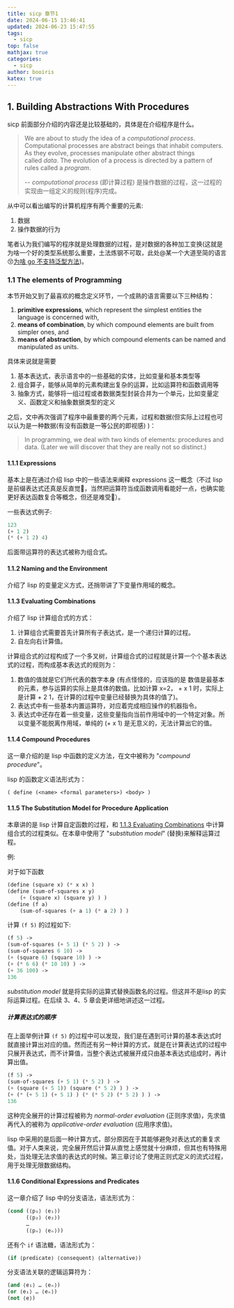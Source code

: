 ```yaml
---
title: sicp 章节1
date: 2024-06-15 13:46:41
updated: 2024-06-23 15:47:55
tags:
  - sicp
top: false
mathjax: true
categories:
  - sicp
author: booiris
katex: true
---
```


## 1. Building Abstractions With Procedures

sicp 前面部分介绍的内容还是比较基础的，具体是在介绍程序是什么。

> We are about to study the idea of a _computational process_. Computational processes are abstract beings that inhabit computers. As they evolve, processes manipulate other abstract things called _data_. The evolution of a process is directed by a pattern of rules called a _program_.
>
> -- _computational process_ (即计算过程) 是操作数据的过程，这一过程的实现由一组定义的规则(程序)完成。

从中可以看出编写的计算机程序有两个重要的元素:

1. 数据
2. 操作数据的行为

笔者认为我们编写的程序就是处理数据的过程，是对数据的各种加工变换(这就是为啥一个好的类型系统那么重要，土法炼钢不可取，此处@某一个大道至简的语言😚[为啥 go 不支持泛型方法](../blog/为啥%20go%20不支持泛型方法.md))。

### 1.1 The elements of Programming

本节开始又到了最喜欢的概念定义环节，一个成熟的语言需要以下三种结构：

1. **primitive expressions**, which represent the simplest entities the language is concerned with,
2. **means of combination**, by which compound elements are built from simpler ones, and
3. **means of abstraction**, by which compound elements can be named and manipulated as units.

具体来说就是需要

1. 基本表达式，表示语言中的一些基础的实体，比如变量和基本类型等
2. 组合算子，能够从简单的元素构建出复杂的运算，比如运算符和函数调用等
3. 抽象方式，能够将一组过程或者数据类型封装合并为一个单元，比如变量定义、函数定义和抽象数据类型的定义

之后，文中再次强调了程序中最重要的两个元素，过程和数据(但实际上过程也可以认为是一种数据(有没有函数是一等公民的即视感) )：

> In programming, we deal with two kinds of elements: procedures and data. (Later we will discover that they are really not so distinct.)

#### 1.1.1 Expressions

基本上是在通过介绍 lisp 中的一些语法来阐释 expressions 这一概念（不过 lisp 是前缀表达式还真是反直觉👾，当然把运算符当成函数调用看能好一点，也确实能更好表达函数复合等概念，但还是难受🤖）。

一些表达式例子:

```lisp
123
(+ 1 2)
(* (+ 1 2) 4)
```

后面带运算符的表达式被称为组合式。

#### 1.1.2 Naming and the Environment

介绍了 lisp 的变量定义方式，还捎带讲了下变量作用域的概念。

#### 1.1.3 Evaluating Combinations

介绍了 lisp 计算组合式的方式：

1. 计算组合式需要首先计算所有子表达式，是一个递归计算的过程。
2. 自左向右计算值。

计算组合式的过程构成了一个多叉树，计算组合式的过程就是计算一个个基本表达式的过程，而构成基本表达式的规则为：

1. 数值的值就是它们所代表的数字本身 (有点怪怪的，应该指的是 数值是最基本的元素，参与运算的实际上是具体的数值。比如计算 x=2， + x 1 时，实际上是计算 + 2 1，在计算的过程中变量已经替换为具体的值了)。
2. 表达式中有一些基本内置运算符，对应着完成相应操作的机器指令。
3. 表达式中还存在着一些变量，这些变量指向当前作用域中的一个特定对象。所以变量不能脱离作用域，单纯的 (+ x 1) 是无意义的，无法计算出它的值。

#### 1.1.4 Compound Procedures

这一章介绍的是 lisp 中函数的定义方法，在文中被称为 "*compound procedure*"。

lisp 的函数定义语法形式为：

```lisp
( define (<name> <formal parameters>) <body> )
```

#### 1.1.5 The Substitution Model for Procedure Application

本章讲的是 lisp 计算自定函数的过程，和 [1.1.3 Evaluating Combinations](sicp%20章节1.md#1.1.3%20Evaluating%20Combinations) 中计算组合式的过程类似。在本章中使用了 "*substitution model*" (替换)来解释运算过程。

例:

对于如下函数

```lisp
(define (square x) (* x x) )
(define (sum-of-squares x y)
	(+ (square x) (square y) ) )
(define (f a)
	(sum-of-squares (+ a 1) (* a 2) ) )
```

计算 `(f 5)` 的过程如下:

```lisp
(f 5) ->
(sum-of-squares (+ 5 1) (* 5 2) ) ->
(sum-of-squares 6 10) ->
(+ (square 6) (square 10) ) ->
(+ (* 6 6) (* 10 10) ) ->
(+ 36 100) ->
136
```

*substitution model* 就是将实际的运算式替换函数名的过程。但这并不是lisp 的实际运算过程。在后续 3、4、5 章会更详细地讲述这一过程。

##### 计算表达式的顺序

在上面举例计算 `(f 5)` 的过程中可以发现，我们是在遇到可计算的基本表达式时就直接计算出对应的值。然而还有另一种计算的方式，就是在计算表达式的过程中只展开表达式，而不计算值，当整个表达式被展开成只由基本表达式组成时，再计算出值。

```lisp
(f 5) ->
(sum-of-squares (+ 5 1) (* 5 2) ) ->
(+ (square (+ 5 1)) (square (* 5 2) ) ) ->
(+ (* (+ 5 1) (+ 5 1) ) (* (* 5 2) (* 5 2) ) ) ->
136
```

这种完全展开的计算过程被称为 _normal-order evaluation_ (正则序求值)，先求值再代入的被称为 _applicative-order evaluation_ (应用序求值)。

lisp 中采用的是后面一种计算方式，部分原因在于其能够避免对表达式的重复求值。对于人类来说，完全展开然后计算从直觉上感觉就十分麻烦，但其也有特殊用处，当处理无法求值的表达式的时候。第三章讨论了使用正则式定义的流式过程，用于处理无限数据结构。

#### 1.1.6 Conditional Expressions and Predicates

这一章介绍了 lisp 中的分支语法，语法形式为：

```lisp
(cond (⟨p₁⟩ ⟨e₁⟩)
      (⟨p₂⟩ ⟨e₂⟩)
      …
      (⟨pₙ⟩ ⟨eₙ⟩))
```

还有个 `if` 语法糖，语法形式为：

```lisp
(if ⟨predicate⟩ ⟨consequent⟩ ⟨alternative⟩)
```

分支语法关联的逻辑运算符为：

```lisp
(and ⟨e₁⟩ … ⟨eₙ⟩)
(or ⟨e₁⟩ … ⟨eₙ⟩)
(not ⟨e⟩)
```

